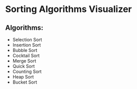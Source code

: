# Sorting Algorithms Visualizer

## Algorithms:
- Selection Sort
- Insertion Sort
- Bubble Sort
- Cocktail Sort
- Merge Sort
- Quick Sort
- Counting Sort
- Heap Sort
- Bucket Sort